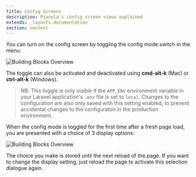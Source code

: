 ```yaml
---
title: Config Screens
description: Pianola's config screen views explained
extends: _layouts.documentation
section: content
---
```


You can turn on the config screen by toggling the config mode switch in the menu:

![Building Blocks Overview](/assets/img/config_toggle.png)

The toggle can also be activated and deactivated using **cmd-alt-k** (Mac) or **ctrl-alt-k** (Windows).

> NB: This toggle is only visible if the `APP_ENV` environment variable in your Laravel application's `.env` file is set to `local`. Changes to the configuration are also only saved with this setting enabled, to prevent accidental changes to the configuraton in the production environment.

When the config mode is toggled for the first time after a fresh page load, you are presented with a choice of 3 display options:

![Building Blocks Overview](/assets/img/config_display_preferences.png)

The choice you make is stored until the next reload of the page. If you want to change the display setting, just reload the page to activate this selection dialogue again.
